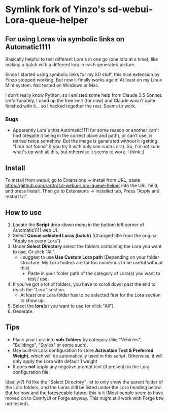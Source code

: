 # Symlink fork of Yinzo's sd-webui-Lora-queue-helper

## For using Loras via symbolic links on Automatic1111

Basically helpful to test different Lora's in one go (one lora at a time), like making a batch with a different lora in each generated picture.

Since I started using symbolic links for my SD stuff, this nice extension by Yinzo stopped working. But now it finally works again! At least on my Linux Mint system. Not tested on Windows or Mac.

I don't really know Python, so I enlisted some help from Claude 3.5 Sonnet.
Unfortunately, I used up the free limit (for now) and Claude wasn't quite finished with it... so I hacked together the rest. Seems to work.

### Bugs

 - Apparently Lora's that Automatic1111 for some reason or another can't find (despite it being in the correct place and path), or can't use, is retried twice somehow. But the image is generated without it (getting "Lora not found" if you try it with only one such Lora). So, I'm not sure what's up with all this, but otherwise it seems to work. I think :)


## Install
To install from webui, go to Extensions -> Install from URL, paste https://github.com/rar0n/sd-webui-Lora-queue-helper into the URL field, and press Install.
Then go to Extensions -> Installed tab, Press "Apply and restart UI".

## How to use
1. Locate the **Script** drop-down menu in the bottom left corner of Automatic1111 web UI.
2. Select **Queue selected Loras (batch)** (Changed title from the original "Apply on every Lora")
3. Under **Select Directory** select the folders containing the Lora you want to use. Or click "All".
   + I suggest to use **Use Custom Lora path** (Depending on your folder structure. My Lora folders are far too numerous to be useful without this)
       + Paste in your folder path of the category of Lora(s) you want to test / use.
4. If you've got a lot of folders, you have to scroll down past the end to reach the "Lora" section.
   + At least one Lora folder has to be selected first for the Lora section to show up.
5. Select the **lora**(s) you want to use (or click "All").
6. Generate.

## Tips

- Place your Lora into **sub-folders** by category (like "Vehicles", "Buildings", "Styles" or some such).
- Use built-in Lora configuration to store **Activation Text & Preferred Weight**, which will be automatically used in this script. Otherwise, it will only apply the Lora with default 1 weight 
- It does **not** apply any negative prompt text (if present) in the Lora configuration file.

Ideally(?) I'd like the "Select Directory" list to only show the parent folder of the Lora folders, and the Loras still be listed under the Lora heading below. But for now and the foreseeable future, this is it (Most people seem to have moved on to ComfyUI or Forge anyway. This might still work with Forge btw, not tested).
